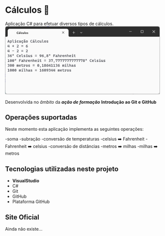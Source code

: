 # Cálculos :1234:

Aplicação C# para efetuar diversos tipos de cálculos.
![Aplicação Cálculos](aplicacao-calculos.png)

Desenvolvida no *âmbito* da **_ação de formação_** **Introdução ao Git e GitHub**

## Operações suportadas
Neste momento esta aplicação implementa as seguintes operações:

-soma
-subração
-conversão de temperaturas
	-celsius :arrow_right: Fahrenheit 
	-Fahrenheit :arrow_right: celsius
-conversão de distâncias
	-metros :arrow_right: milhas 
	-milhas :arrow_right: metros
	

## Tecnologias utilizadas neste projeto

- **VisualStudio**
- C#
- Git
- GitHub
- Plataforma GitHub

## Site Oficial

Ainda não existe...
 